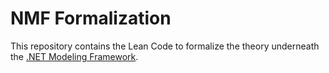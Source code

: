 # NMF Formalization

This repository contains the Lean Code to formalize the theory underneath the [.NET Modeling Framework](https://www.github.com/NMFCode/NMF).
